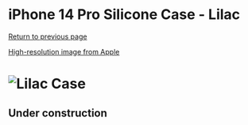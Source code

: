 # iPhone 14 Pro Silicone Case - Lilac

[Return to previous page](/iphone_14)

[High-resolution image from Apple](https://store.storeimages.cdn-apple.com/8756/as-images.apple.com/is//MPTJ3?wid=4500&hei=4500&fmt=png)

# ![Lilac Case](/everyphone/MPTJ3.png)

## Under construction
